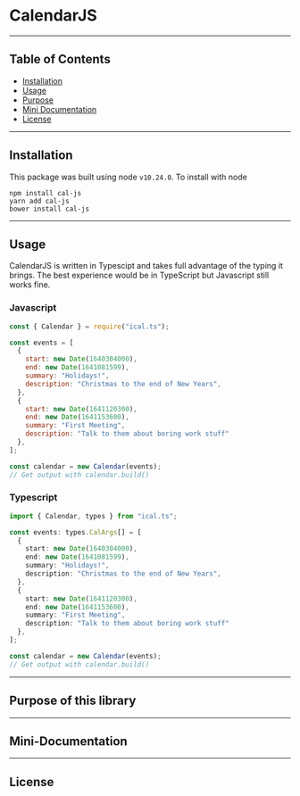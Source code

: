 # CalendarJS

---

## Table of Contents

- [Installation](#Installation)
- [Usage](#Usage)
- [Purpose](#Purpose-of-this-library)
- [Mini Documentation](#Mini-Documentation)
- [License](License)

---

## Installation

This package was built using node `v10.24.0`.
To install with node

```
npm install cal-js
yarn add cal-js
bower install cal-js
```

---

## Usage

CalendarJS is written in Typescipt and takes full advantage of the typing it brings. The best experience would be in TypeScript but Javascript still works fine.

### Javascript

```js
const { Calendar } = require("ical.ts");

const events = [
  {
    start: new Date(1640304000),
    end: new Date(1641081599),
    summary: "Holidays!",
    description: "Christmas to the end of New Years",
  },
  {
    start: new Date(1641120300),
    end: new Date(1641153600),
    summary: "First Meeting",
    description: "Talk to them about boring work stuff"
  },
];

const calendar = new Calendar(events);
// Get output with calendar.build()
```

### Typescript

```ts
import { Calendar, types } from "ical.ts";

const events: types.CalArgs[] = [
  {
    start: new Date(1640304000),
    end: new Date(1641081599),
    summary: "Holidays!",
    description: "Christmas to the end of New Years",
  },
  {
    start: new Date(1641120300),
    end: new Date(1641153600),
    summary: "First Meeting",
    description: "Talk to them about boring work stuff"
  },
];

const calendar = new Calendar(events);
// Get output with calendar.build()
```

---

## Purpose of this library

---

## Mini-Documentation

---

## License

